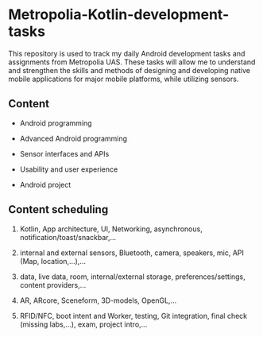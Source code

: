# Metropolia-Kotlin-development-tasks
This repository is used to track my daily Android development tasks and assignments from Metropolia UAS. 
These tasks will allow me to understand and strengthen the skills and methods of designing and developing native mobile applications for major mobile platforms,
while utilizing sensors.

## Content
- Android programming

- Advanced Android programming

- Sensor interfaces and APIs

- Usability and user experience

- Android project

## Content scheduling
1. Kotlin, App architecture, UI, Networking, asynchronous, notification/toast/snackbar,...

2. internal and external sensors, Bluetooth, camera, speakers, mic, API (Map, location,...),...

3. data, live data, room, internal/external storage, preferences/settings, content providers,...

4. AR, ARcore, Sceneform, 3D-models, OpenGL,...

5. RFID/NFC, boot intent and Worker, testing, Git integration, final check (missing labs,...), exam, project intro,...





